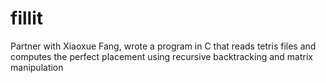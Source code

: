 # fillit
Partner with Xiaoxue Fang, wrote a program in C that reads tetris files and computes the perfect placement using recursive backtracking and matrix manipulation
